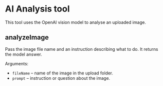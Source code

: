 # AI Analysis tool

This tool uses the OpenAI vision model to analyse an uploaded image.

## analyzeImage
Pass the image file name and an instruction describing what to do. It returns the model answer.

Arguments:
- `fileName` – name of the image in the upload folder.
- `prompt` – instruction or question about the image.
